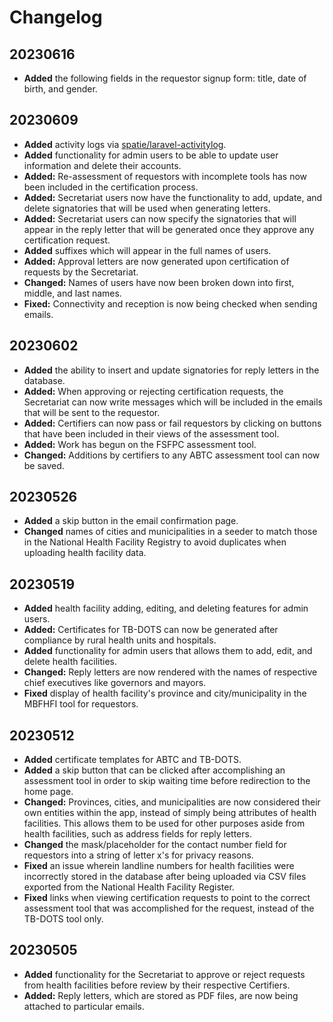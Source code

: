 # Changelog

## 20230616

- __Added__ the following fields in the requestor signup form: title, date
of birth, and gender.

## 20230609

- __Added__ activity logs via [spatie/laravel-activitylog](https://spatie.be/docs/laravel-activitylog/v4/introduction).
- __Added__ functionality for admin users to be able to update user
information and delete their accounts.
- __Added:__ Re-assessment of requestors with incomplete tools has now been
included in the certification process.
- __Added:__ Secretariat users now have the functionality to add, update,
and delete signatories that will be used when generating letters.
- __Added:__ Secretariat users can now specify the signatories that will
appear in the reply letter that will be generated once they approve any
certification request.
- __Added__ suffixes which will appear in the full names of users.
- __Added:__ Approval letters are now generated upon certification of
requests by the Secretariat.
- __Changed:__ Names of users have now been broken down into first, middle,
and last names.
- __Fixed:__ Connectivity and reception is now being checked when sending
emails.

## 20230602

- __Added__ the ability to insert and update signatories for reply letters
in the database.
- __Added:__ When approving or rejecting certification requests, the
Secretariat can now write messages which will be included in the emails
that will be sent to the requestor.
- __Added:__ Certifiers can now pass or fail requestors by clicking on
buttons that have been included in their views of the assessment tool.
- __Added:__ Work has begun on the FSFPC assessment tool.
- __Changed:__ Additions by certifiers to any ABTC assessment tool can now
be saved.

## 20230526

- __Added__ a skip button in the email confirmation page.
- __Changed__ names of cities and municipalities in a seeder to match those
in the National Health Facility Registry to avoid duplicates when uploading
health facility data.

## 20230519

- __Added__ health facility adding, editing, and deleting features for
admin users.
- __Added:__ Certificates for TB-DOTS can now be generated after compliance
by rural health units and hospitals.
- __Added__ functionality for admin users that allows them to add, edit,
and delete health facilities.
- __Changed:__ Reply letters are now rendered with the names of respective
chief executives like governors and mayors.
- __Fixed__ display of health facility's province and city/municipality in
the MBFHFI tool for requestors.

## 20230512

- __Added__ certificate templates for ABTC and TB-DOTS.
- __Added__ a skip button that can be clicked after accomplishing an
assessment tool in order to skip waiting time before redirection to the
home page.
- __Changed:__ Provinces, cities, and municipalities are now considered
their own entities within the app, instead of simply being attributes of
health facilities. This allows them to be used for other purposes aside
from health facilities, such as address fields for reply letters.
- __Changed__ the mask/placeholder for the contact number field for
requestors into a string of letter x's for privacy reasons.
- __Fixed__ an issue wherein landline numbers for health facilities were
incorrectly stored in the database after being uploaded via CSV files
exported from the National Health Facility Register.
- __Fixed__ links when viewing certification requests to point to the
correct assessment tool that was accomplished for the request, instead of
the TB-DOTS tool only.

## 20230505

- __Added__ functionality for the Secretariat to approve or reject requests
from health facilities before review by their respective Certifiers.
- __Added:__ Reply letters, which are stored as PDF files, are now being
attached to particular emails.
